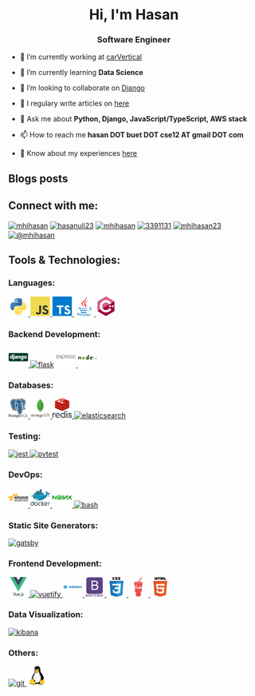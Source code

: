 <h1 align="center">Hi, I'm Hasan</h1>
<h3 align="center">Software Engineer</h3>

- 🔭 I’m currently working at [carVertical](https://www.carvertical.com/)

- 🌱 I’m currently learning **Data Science**

- 👯 I’m looking to collaborate on [Django](https://github.com/django/django)

- 📝 I regulary write articles on [here](https://dev.to/mhihasan)

- 💬 Ask me about **Python, Django, JavaScript/TypeScript, AWS stack**

- 📫 How to reach me **hasan DOT buet DOT cse12 AT gmail DOT com**

- 📄 Know about my experiences [here](https://www.linkedin.com/in/mhihasan/)

## Blogs posts
<!-- BLOG-POST-LIST:START -->
<!-- BLOG-POST-LIST:END -->

<h2 align="left">Connect with me:</h2>
<p align="left">
<a href="https://dev.to/mhihasan" target="blank"><img align="center" src="https://cdn.jsdelivr.net/npm/simple-icons@3.0.1/icons/dev-dot-to.svg" alt="mhihasan" height="30" width="40" /></a>
<a href="https://twitter.com/hasanuli23" target="blank"><img align="center" src="https://raw.githubusercontent.com/rahuldkjain/github-profile-readme-generator/master/src/images/icons/Social/twitter.svg" alt="hasanuli23" height="30" width="40" /></a>
<a href="https://linkedin.com/in/mhihasan" target="blank"><img align="center" src="https://raw.githubusercontent.com/rahuldkjain/github-profile-readme-generator/master/src/images/icons/Social/linked-in-alt.svg" alt="mhihasan" height="30" width="40" /></a>
<a href="https://stackoverflow.com/users/3391131" target="blank"><img align="center" src="https://raw.githubusercontent.com/rahuldkjain/github-profile-readme-generator/master/src/images/icons/Social/stack-overflow.svg" alt="3391131" height="30" width="40" /></a>
<a href="https://fb.com/mhihasan23" target="blank"><img align="center" src="https://raw.githubusercontent.com/rahuldkjain/github-profile-readme-generator/master/src/images/icons/Social/facebook.svg" alt="mhihasan23" height="30" width="40" /></a>
<a href="https://medium.com/@mhihasan" target="blank"><img align="center" src="https://raw.githubusercontent.com/rahuldkjain/github-profile-readme-generator/master/src/images/icons/Social/medium.svg" alt="@mhihasan" height="30" width="40" /></a>
</p>

<h2 align="left">Tools & Technologies:</h2>
<h3 align="left">Languages:</h3>
<p align="left">
    <a href="https://www.python.org" target="_blank"> <img
            src="https://raw.githubusercontent.com/devicons/devicon/master/icons/python/python-original.svg" alt="python"
            width="40" height="40"/> </a>
    <a href="https://developer.mozilla.org/en-US/docs/Web/JavaScript" target="_blank"><img src="https://raw.githubusercontent.com/devicons/devicon/master/icons/javascript/javascript-original.svg"
                                                                                           alt="javascript" width="40" height="40"/> </a>
    <a href="https://www.typescriptlang.org/" target="_blank"> <img
            src="https://raw.githubusercontent.com/devicons/devicon/master/icons/typescript/typescript-original.svg"
            alt="typescript" width="40" height="40"/> </a>
    <a href="https://www.java.com" target="_blank"> <img
            src="https://raw.githubusercontent.com/devicons/devicon/master/icons/java/java-original.svg" alt="java"
            width="40" height="40"/> </a>
    <a href="https://www.w3schools.com/cpp/" target="_blank"> <img
            src="https://raw.githubusercontent.com/devicons/devicon/master/icons/cplusplus/cplusplus-original.svg"
            alt="cplusplus" width="40" height="40"/> </a>
</p>


<h3 align="left">Backend Development:</h3>
<p align="left">
    <a href="https://www.djangoproject.com/" target="_blank"> <img
            src="https://raw.githubusercontent.com/devicons/devicon/master/icons/django/django-original.svg" alt="django"
            width="40" height="40"/> </a>
    <a href="https://flask.palletsprojects.com/" target="_blank"> <img
            src="https://www.vectorlogo.zone/logos/pocoo_flask/pocoo_flask-icon.svg" alt="flask" width="40" height="40"/></a>
    <a href="https://expressjs.com" target="_blank"> <img
            src="https://raw.githubusercontent.com/devicons/devicon/master/icons/express/express-original-wordmark.svg"
            alt="express" width="40" height="40"/> </a>
    <a href="https://nodejs.org" target="_blank"> <img
            src="https://raw.githubusercontent.com/devicons/devicon/master/icons/nodejs/nodejs-original-wordmark.svg"
            alt="nodejs" width="40" height="40"/> </a>
</p>


<h3 align="left">Databases:</h3>
<p align="left">
    <a href="https://www.postgresql.org" target="_blank"> <img
            src="https://raw.githubusercontent.com/devicons/devicon/master/icons/postgresql/postgresql-original-wordmark.svg"
            alt="postgresql" width="40" height="40"/> </a>
    <a href="https://www.mongodb.com/" target="_blank"> <img
            src="https://raw.githubusercontent.com/devicons/devicon/master/icons/mongodb/mongodb-original-wordmark.svg"
            alt="mongodb" width="40" height="40"/> </a>
    <a href="https://redis.io" target="_blank"> <img
            src="https://raw.githubusercontent.com/devicons/devicon/master/icons/redis/redis-original-wordmark.svg"
            alt="redis" width="40" height="40"/> </a>
    <a href="https://www.elastic.co" target="_blank"> <img
            src="https://www.vectorlogo.zone/logos/elastic/elastic-icon.svg" alt="elasticsearch" width="40" height="40"/></a>
</p>


<h3 align="left">Testing:</h3>
<p align="left">
    <a href="https://jestjs.io" target="_blank"> <img
            src="https://www.vectorlogo.zone/logos/jestjsio/jestjsio-icon.svg" alt="jest" width="40" height="40"/> </a>
    <a href="https://pytest.org" target="_blank"> <img
            src="https://docs.pytest.org/en/6.2.x/_static/pytest1.png" alt="pytest" width="40" height="40"/> </a>
</p>

<h3 align="left">DevOps:</h3>
<p align="left">
    <a href="https://aws.amazon.com" target="_blank"> <img
            src="https://raw.githubusercontent.com/devicons/devicon/master/icons/amazonwebservices/amazonwebservices-original-wordmark.svg"
            alt="aws" width="40" height="40"/> </a>
    <a href="https://www.docker.com/" target="_blank"> <img
            src="https://raw.githubusercontent.com/devicons/devicon/master/icons/docker/docker-original-wordmark.svg"
            alt="docker" width="40" height="40"/> </a>
    <a href="https://www.nginx.com" target="_blank"> <img
            src="https://raw.githubusercontent.com/devicons/devicon/master/icons/nginx/nginx-original.svg" alt="nginx"
            width="40" height="40"/> </a>
    <a href="https://www.gnu.org/software/bash/" target="_blank"> <img
            src="https://www.vectorlogo.zone/logos/gnu_bash/gnu_bash-icon.svg" alt="bash" width="40" height="40"/> </a>
</p>


<h3 align="left">Static Site Generators:</h3>
<p align="left">
    <a href="https://www.gatsbyjs.com/" target="_blank"> <img
            src="https://www.vectorlogo.zone/logos/gatsbyjs/gatsbyjs-icon.svg" alt="gatsby" width="40" height="40"/> </a>
</p>


<h3 align="left">Frontend Development:</h3>
<p align="left">
    <a href="https://vuejs.org/" target="_blank"> <img
            src="https://raw.githubusercontent.com/devicons/devicon/master/icons/vuejs/vuejs-original-wordmark.svg"
            alt="vuejs" width="40" height="40"/> </a>
    <a href="https://vuetifyjs.com/en/" target="_blank"> <img
            src="https://bestofjs.org/logos/vuetify.svg" alt="vuetify" width="40" height="40"/> </a>
    <a href="https://webpack.js.org" target="_blank"> <img
            src="https://raw.githubusercontent.com/devicons/devicon/d00d0969292a6569d45b06d3f350f463a0107b0d/icons/webpack/webpack-original-wordmark.svg"
            alt="webpack" width="40" height="40"/> </a>
    <a href="https://getbootstrap.com" target="_blank"> <img
            src="https://raw.githubusercontent.com/devicons/devicon/master/icons/bootstrap/bootstrap-plain-wordmark.svg"
            alt="bootstrap" width="40" height="40"/> </a>
    <a href="https://www.w3schools.com/css/" target="_blank"> <img
            src="https://raw.githubusercontent.com/devicons/devicon/master/icons/css3/css3-original-wordmark.svg" alt="css3"
            width="40" height="40"/> </a>
    <a href="https://gulpjs.com" target="_blank"> <img
            src="https://raw.githubusercontent.com/devicons/devicon/master/icons/gulp/gulp-plain.svg" alt="gulp" width="40"
            height="40"/> </a>
    <a href="https://www.w3.org/html/" target="_blank"> <img
            src="https://raw.githubusercontent.com/devicons/devicon/master/icons/html5/html5-original-wordmark.svg"
            alt="html5" width="40" height="40"/> </a>
</p>


<h3 align="left">Data Visualization:</h3>
<p align="left">
    <a href="https://www.elastic.co/kibana" target="_blank"> <img
            src="https://www.vectorlogo.zone/logos/elasticco_kibana/elasticco_kibana-icon.svg" alt="kibana" width="40"
            height="40"/> </a>
</p>


<h3 align="left">Others:</h3>
<p align="left">
    <a href="https://git-scm.com/" target="_blank"> <img
            src="https://www.vectorlogo.zone/logos/git-scm/git-scm-icon.svg" alt="git" width="40" height="40"/> </a>
    <a href="https://www.linux.org/" target="_blank"> <img
            src="https://raw.githubusercontent.com/devicons/devicon/master/icons/linux/linux-original.svg" alt="linux"
            width="40" height="40"/> </a>
</p>
